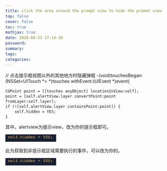 ```yaml
---
title: click the area around the prompt view to hide the promot view
top: false
cover: false
toc: true
mathjax: true
date: 2020-04-23 17:14:30
password:
summary:
tags:
categories:
---
```


// 点击提示框视图以外的其他地方时隐藏弹框
-(void)touchesBegan:(NSSet<UITouch *> *)touches withEvent:(UIEvent *)event{

    CGPoint point = [[touches anyObject] locationInView:self];
    point = [self.alertView.layer convertPoint:point fromLayer:self.layer];
    if (![self.alertView.layer containsPoint:point]) {
        self.hidden = YES;
    }

其中。alertview为提示view，改为你的提示框即可。

![截屏2020-04-23 下午5.26.47](click-the-area-around-the-prompt-view-to-hide-the-promot-view/%E6%88%AA%E5%B1%8F2020-04-23%20%E4%B8%8B%E5%8D%885.26.47.png)

此为获取到非提示框区域需要执行的事件，可以改为你的。

![截屏2020-04-23 下午5.26.47](click-the-area-around-the-prompt-view-to-hide-the-promot-view/%E6%88%AA%E5%B1%8F2020-04-23%20%E4%B8%8B%E5%8D%885.26.47-7634116.png)

